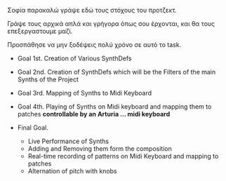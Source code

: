 
Σοφία παρακαλώ γράψε εδώ τους στόχους του προτζεκτ.

Γράψε τους αρχικά απλά και γρήγορα όπως σου έρχονται, και θα τους επεξεργαστουμε μαζί.

Προσπάθησε να μην ξοδέψεις πολύ χρόνο σε αυτό το task. 

- Goal 1st. Creation of Various SynthDefs 

- Goal 2nd. Creation of SynthDefs which will be the Filters of the main Synths of the Project

- Goal 3rd. Mapping of Synths to Midi Keyboard

- Goal 4th. Playing of Synths on Midi keyboard and mapping them to patches **controllable by an Arturia ... midi keyboard**

- Final Goal. 
    - Live Performance of Synths 
    - Adding and Removing them form the composition
    - Real-time recording of patterns on Midi Keyboard and mapping to patches
    - Alternation of pitch with knobs
         
